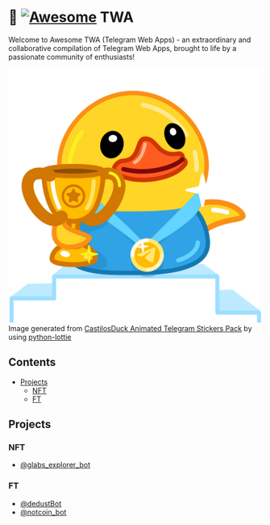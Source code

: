 # 🚀 [![Awesome](https://awesome.re/badge.svg)](https://awesome.re) TWA

Welcome to Awesome TWA (Telegram Web Apps) - an extraordinary and collaborative compilation of Telegram Web Apps, brought to life by a passionate community of enthusiasts!

![](./assets/twa-awesome.png)
Image generated from [CastilosDuck Animated Telegram Stickers Pack](https://t.me/addemoji/CastilosDuck) by using [python-lottie](https://gitlab.com/mattbas/python-lottie/)

## Contents

- [Projects](#projects)
  - [NFT](#nft)
  - [FT](#ft)

## Projects

### NFT
- [@glabs_explorer_bot](https://t.me/glabs_explorer_bot)

### FT

- [@dedustBot](https://t.me/dedustBot)
- [@notcoin_bot](https://t.me/notcoin_bot)
